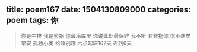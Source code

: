 title: poem167
date: 1504130809000
categories: poem
tags: 你
---
> 你是牛排
我是煎锅
你藏冷库里
你说此处最保鲜
我不听
若非抱你
信不熟矣
早安
孤独小美
格致别趣
六点起床167天 迟到6天